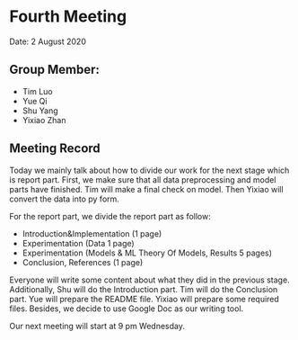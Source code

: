 # Fourth Meeting

Date: 2 August 2020

## Group Member:
- Tim Luo
- Yue Qi
- Shu Yang
- Yixiao Zhan

## Meeting Record
Today we mainly talk about how to divide our work for the next stage which is report part. First, we make sure that all data preprocessing and model parts have finished. Tim will make a final check on model. Then Yixiao will convert the data into py form. 

For the report part, we divide the report part as follow:

-  Introduction&Implementation (1 page)
-  Experimentation (Data 1 page)
-  Experimentation (Models & ML Theory Of Models, Results 5 pages)
-  Conclusion, References (1 page)

Everyone will write some content about what they did in the previous stage. Additionally, Shu will do the Introduction part. Tim will do the Conclusion part. Yue will prepare the README file. Yixiao will prepare some required files. Besides, we decide to use Google Doc as our writing tool. 

Our next meeting will start at 9 pm Wednesday.